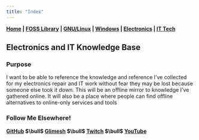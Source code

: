 ```yaml
---
title: "Index"
---
```


**[Home](./index.md) \| [FOSS Library](../categories/foss_l.md) \| [GNU/Linux](./categories/gnu_linux.md) \| [Windows](./categories/windows.md) \| [Electronics](./categories/electronics.md) \| [IT Tech](./categories/it_tech.md)**

## Electronics and IT Knowledge Base



### Purpose

I want to be able to reference the knowledge and reference I’ve collected for my electronics repair and IT work without fear they may be lost because someone else took it down. This will be an offline mirror to knowledge I’ve gathered online. It will also be a place where people can find offline alternatives to online-only services and tools



### Follow Me Elsewhere!

**[GitHub](https:/categories/github.com/nkREPAIR) $\bull$ [Glimesh](https:/categories/glimesh.tv/nkrepair) $\bull$ [Twitch](https:/categories/www.twitch.tv/nkrepair)  $\bull$ [YouTube](https:/categories/www.youtube.com/channel/UC1DmNsVZi4ETPQ57kNw7EeA)**

